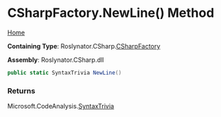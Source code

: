 <a name="_top"></a>

# CSharpFactory\.NewLine\(\) Method

[Home](../../../../README.md#_top)

**Containing Type**: Roslynator\.CSharp\.[CSharpFactory](../README.md#_top)

**Assembly**: Roslynator\.CSharp\.dll

```csharp
public static SyntaxTrivia NewLine()
```

### Returns

Microsoft\.CodeAnalysis\.[SyntaxTrivia](https://docs.microsoft.com/en-us/dotnet/api/microsoft.codeanalysis.syntaxtrivia)


